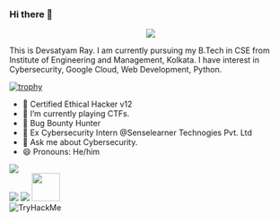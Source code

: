 ### Hi there 👋
<p align="center"><img src="https://media.tenor.com/gTg8ZSZMR6YAAAAC/scaler-create-impact.gif"></img></p>
<p font-family:"Ubuntu, sans-serif">
This is Devsatyam Ray. I am currently pursuing my B.Tech in CSE from Institute of Engineering and Management, Kolkata. I have interest in Cybersecurity, Google Cloud, Web Development, Python.

[![trophy](https://github-profile-trophy.vercel.app/?username=devsatyamr)](https://github.com/ryo-ma/github-profile-trophy)

- 🔭 Certified Ethical Hacker v12
- 🌱 I’m currently playing CTFs.
- 🥷 Bug Bounty Hunter
- 🏢 Ex Cybersecurity Intern @Senselearner Technogies Pvt. Ltd
- 💬 Ask me about Cybersecurity.
- 😄 Pronouns: He/him
</p>

![](https://komarev.com/ghpvc/?username=devsatyamr)
<br>
![](https://raw.githubusercontent.com/devsatyamr/github-stats/master/generated/overview.svg#gh-dark-mode-only)
![](https://raw.githubusercontent.com/devsatyamr/github-stats/master/generated/overview.svg#gh-light-mode-only)
<a href="https://www.instagram.com/devsatyamr/">
  <img height="50" src="https://user-images.githubusercontent.com/46517096/166974368-9798f39f-1f46-499c-b14e-81f0a3f83a06.png"/>
</a>
<br>
<img src="https://tryhackme-badges.s3.amazonaws.com/evilCorpse.png" alt="TryHackMe">
</p>
